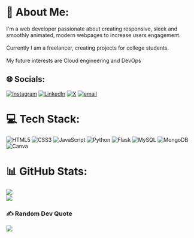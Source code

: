 # 💫 About Me:
I'm a web developer passionate about creating responsive, sleek and <br>smoothly animated, modern webpages to increase users engagement.<br><br>Currently I am a freelancer, creating projects for college students.<br><br>My future interests are Cloud engineering and DevOps


## 🌐 Socials:
[![Instagram](https://img.shields.io/badge/Instagram-%23E4405F.svg?logo=Instagram&logoColor=white)](https://instagram.com/ashirbad_ar) [![LinkedIn](https://img.shields.io/badge/LinkedIn-%230077B5.svg?logo=linkedin&logoColor=white)](https://linkedin.com/in/ashirbad-routray-7a872732a) [![X](https://img.shields.io/badge/X-black.svg?logo=X&logoColor=white)](https://x.com/@AshirbadR_2003) [![email](https://img.shields.io/badge/Email-D14836?logo=gmail&logoColor=white)](mailto:ashirbad2003@gmail.com) 

# 💻 Tech Stack:
![HTML5](https://img.shields.io/badge/html5-%23E34F26.svg?style=for-the-badge&logo=html5&logoColor=white) ![CSS3](https://img.shields.io/badge/css3-%231572B6.svg?style=for-the-badge&logo=css3&logoColor=white) ![JavaScript](https://img.shields.io/badge/javascript-%23323330.svg?style=for-the-badge&logo=javascript&logoColor=%23F7DF1E) ![Python](https://img.shields.io/badge/python-3670A0?style=for-the-badge&logo=python&logoColor=ffdd54) ![Flask](https://img.shields.io/badge/flask-%23000.svg?style=for-the-badge&logo=flask&logoColor=white) ![MySQL](https://img.shields.io/badge/mysql-4479A1.svg?style=for-the-badge&logo=mysql&logoColor=white) ![MongoDB](https://img.shields.io/badge/MongoDB-%234ea94b.svg?style=for-the-badge&logo=mongodb&logoColor=white) ![Canva](https://img.shields.io/badge/Canva-%2300C4CC.svg?style=for-the-badge&logo=Canva&logoColor=white)
# 📊 GitHub Stats:

![](https://nirzak-streak-stats.vercel.app/?user=ashirbad-scripts&theme=one_dark_pro&hide_border=false)<br/>
![](https://github-readme-stats.vercel.app/api/top-langs/?username=ashirbad-scripts&theme=one_dark_pro&hide_border=false&include_all_commits=true&count_private=false&layout=compact)

### ✍️ Random Dev Quote
![](https://quotes-github-readme.vercel.app/api?type=horizontal&theme=radical)

<!-- Proudly created with GPRM ( https://gprm.itsvg.in ) -->

